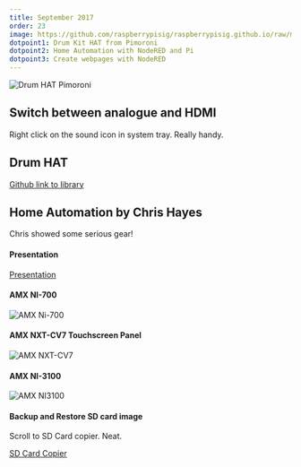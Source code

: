 ```yaml
---
title: September 2017
order: 23
image: https://github.com/raspberrypisig/raspberrypisig.github.io/raw/master/presentations/yahoo%20weather%20Capture.PNG
dotpoint1: Drum Kit HAT from Pimoroni
dotpoint2: Home Automation with NodeRED and Pi
dotpoint3: Create webpages with NodeRED
---
```

![Drum HAT Pimoroni](https://cdn.shopify.com/s/files/1/0174/1800/products/Dum_HAT_2_of_2_1024x1024.JPG?v=1450364274)


## Switch between analogue and HDMI 
Right click on the sound icon in system tray. Really handy.

## Drum HAT 
[Github link to library](https://github.com/pimoroni/drum-hat)

## Home Automation by Chris Hayes

Chris showed some serious gear!

#### Presentation
[Presentation](https://github.com/raspberrypisig/raspberrypisig.github.io/blob/master/presentations/AMX%20Presentation.pdf)

#### AMX NI-700

![AMX Ni-700](https://www.avace.com/cw3/assets/product_expanded/NI-700-Front.jpg)

#### AMX NXT-CV7 Touchscreen Panel

![AMX NXT-CV7](http://trade.amx.com/imgs/products/NXT-CV7/NXT-CV7.jpg)

#### AMX NI-3100
![AMX NI3100](http://trade.amx.com/imgs/aCloserLook/NI-3100_CloserLook.jpg)


#### Backup and Restore SD card image
Scroll to SD Card copier. Neat.

[SD Card Copier](https://www.raspberrypi.org/blog/another-update-raspbian/)


